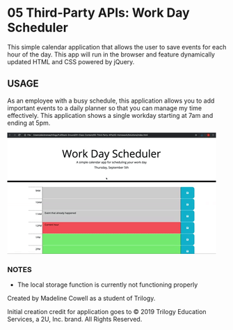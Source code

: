 # 05 Third-Party APIs: Work Day Scheduler

This simple calendar application that allows the user to save events for each hour of the day. This app will run in the browser and feature dynamically updated HTML and CSS powered by jQuery.

## USAGE

As an employee with a busy schedule, this application allows you to add important events to a daily planner so that you can manage my time effectively. This application shows a single workday starting at 7am and ending at 5pm.

![day planner demo](./Assets/05-third-party-apis-homework-demo.gif)

### NOTES
* The local storage function is currently not functioning properly

Created by Madeline Cowell as a student of Trilogy.

Initial creation credit for application goes to © 2019 Trilogy Education Services, a 2U, Inc. brand. All Rights Reserved.
